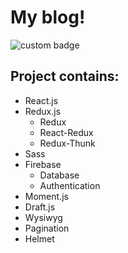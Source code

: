 # My blog!

![custom badge](https://img.shields.io/badge/BLOG-Du%C5%A1an%20Tanasi%C4%87-brightgreen)

## Project contains:
* React.js
* Redux.js
  * Redux
  * React-Redux
  * Redux-Thunk
* Sass
* Firebase
  * Database
  * Authentication
* Moment.js
* Draft.js
* Wysiwyg
* Pagination
* Helmet